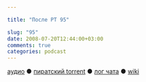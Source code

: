 ```yaml
---

title: "После РТ 95"

slug: "95"
date: 2008-07-20T12:44:00+03:00
comments: true
categories: podcast
---
```

[аудио](http://cdn.radio-t.com/rt95post.mp3) ● [пиратский torrent](http://pirates.radio-t.com/torrents/rt95post.mp3.torrent) ● [лог чата](http://chat.radio-t.com/logs/radio-t-95.html) ● [wiki](http://wiki.radio-t.com/%D0%9F%D0%BE%D1%81%D0%BB%D0%B5_%D0%A0%D0%A2_95)<audio src="http://cdn.radio-t.com/rt95post.mp3" preload="none">
